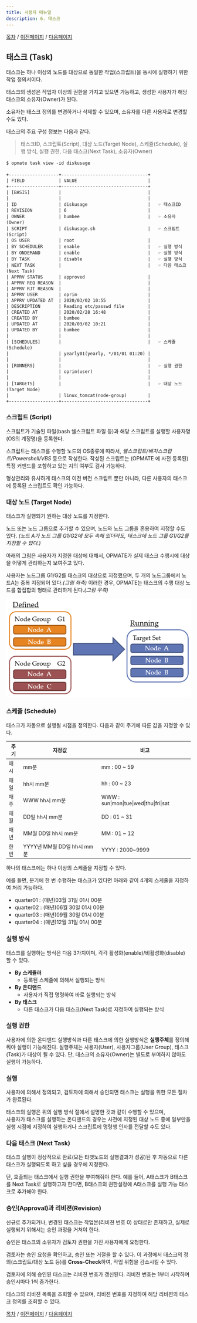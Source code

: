 ```yaml
---
title: 사용자 매뉴얼
description: 6. 태스크
---
```


[목차](UserManual.md) / [이전페이지](UserManual5.md) / [다음페이지](UserManual7.md)

## 태스크 (Task)

태스크는 하나 이상의 노드를 대상으로 동일한 작업(스크립트)을 동시에 실행하기 위한 작업 정의서이다.

태스크의 생성은 작업자 이상의 권한을 가지고 있으면 가능하고, 생성한 사용자가 해당 태스크의 소유자(Owner)가 된다.

소유자는 태스크 정의를 변경하거나 삭제할 수 있으며, 소유자를 다른 사용자로 변경할 수도 있다.

태스크의 주요 구성 정보는 다음과 같다.
> 태스크ID, 스크립트(Script), 대상 노드(Target Node), 스케쥴(Schedule), 실행 방식, 실행 권한, 다음 태스크(Next Task), 소유자(Owner)

```
$ opmate task view -id diskusage

+-------------------+---------------------------------+
| FIELD             | VALUE                           |
+-------------------+---------------------------------+
| [BASIS]           |                                 |
|                   |                                 |
| ID                | diskusage                       |   ☞ 태스크ID
| REVISION          | 6                               |
| OWNER             | bumbee                          |   ☞ 소유자(Owner)
| SCRIPT            | diskusage.sh                    |   ☞ 스크립트(Script)
| OS USER           | root                            |
| BY SCHEDULER      | enable                          |   ☞ 실행 방식
| BY ONDEMAND       | enable                          |   ☞ 실행 방식
| BY TASK           | disable                         |   ☞ 실행 방식
| NEXT TASK         |                                 |   ☞ 다음 태스크(Next Task)
| APPRV STATUS      | approved                        |
| APPRV REQ REASON  |                                 |
| APPRV RJT REASON  |                                 |
| APPRV USER        | oprim                           |
| APPRV UPDATED AT  | 2020/03/02 10:55                |
| DESCRIPTION       | Reading etc/passwd file         |
| CREATED AT        | 2020/02/28 16:48                |
| CREATED BY        | bumbee                          |
| UPDATED AT        | 2020/03/02 10:21                |
| UPDATED BY        | bumbee                          |
|                   |                                 |
| [SCHEDULES]       |                                 |   ☞ 스케쥴(Schedule)
|                   | yearly01(yearly, */01/01 01:20) |
|                   |                                 |
| [RUNNERS]         |                                 |   ☞ 실행 권한
|                   | oprim(user)                     |
|                   |                                 |
| [TARGETS]         |                                 |   ☞ 대상 노드(Target Node)
|                   | linux_tomcat(node-group)        |
+-------------------+---------------------------------+
```

### 스크립트 (Script)

스크립트가 기술된 파일(bash 쉘스크립트 파일 등)과 해당 스크립트를 실행할 사용자명(OS의 계정명)을 등록한다.

스크립트는 태스크를 수행할 노드의 OS종류에 따라서, *쉘스크립트/배치스크립트/Powershell/VBS* 등으로 작성한다.
작성된 스크립트는 (OPMATE 에 사전 등록된) 특정 커맨드를 포함하고 있는 지의 여부도 검사 가능하다.

형상관리와 유사하게 태스크의 이전 버전 스크립트 뿐만 아니라, 다른 사용자의 태스크에 등록된 스크립트도 확인 가능하다.

### 대상 노드 (Target Node)

태스크가 실행되기 원하는 대상 노드를 지정한다.

노드 또는 노드 그룹으로 추가할 수 있으며, 노드와 노드 그룹을 혼용하여 지정할 수도 있다. 
*(노드 A가 노드 그룹 G1/G2에 모두 속해 있더라도, 태스크에 노드 그룹 G1/G2를 지정할 수 있다.)* 

아래의 그림은 사용자가 지정한 대상에 대해서, OPMATE가 실제 태스크 수행시에 대상을 어떻게 관리하는지 보여주고 있다.

사용자는 노드그룹 G1/G2를 태스크의 대상으로 지정했으며, 두 개의 노드그룹에서 노드A는 중복 지정되어 있다.*(그림 좌측)*
이러한 경우, OPMATE는 태스크의 수행 대상 노드를 합집합의 형태로 관리하게 된다.*(그림 우측)*

![Target_Node](../../img/target.png)

### 스케쥴 (Schedule)

태스크가 자동으로 실행될 시점을 정의한다. 
다음과 같이 주기에 따른 값을 지정할 수 있다.

| 주기 | 지정값                                | 비고                          |
| --- | ---------------------- | ----------------- |
| 매시 | mm분                                  | mm : 00 ~ 59      |
| 매일 | hh시 mm분                           | hh : 00 ~ 23      |
| 매주 | WWW hh시 mm분                    | WWW : sun\|mon\|tue\|wed\|thu\|fri\|sat |
| 매월 | DD일 hh시 mm분                    | DD : 01 ~ 31      |
| 매년 | MM월 DD일 hh시 mm분             | MM : 01 ~ 12      |
| 한번 | YYYY년 MM월 DD일 hh시 mm분  | YYYY : 2000~9999  |

하나의 태스크에는 하나 이상의 스케줄을 지정할 수 있다. 

예를 들면, 분기에 한 번 수행하는 태스크가 있다면 아래와 같이 4개의 스케줄을 지정하여 처리 가능하다.

- quarter01 : (매년)03월 31일 01시 00분
- quarter02 : (매년)06월 30일 01시 00분
- quarter03 : (매년)09월 30일 01시 00분
- quarter04 : (매년)12월 31일 01시 00분

### 실행 방식

태스크를 실행하는 방식은 다음 3가지이며, 각각 활성화(enable)/비활성화(disable) 할 수 있다.

- **By 스케쥴러**
  - 등록된 스케쥴에 의해서 실행되는 방식
- **By 온디맨드**
  - 사용자가 직접 명령하여 바로 실행되는 방식
- **By 태스크**
  - 다른 태스크가 다음 태스크(Next Task)로 지정하여 실행되는 방식

### 실행 권한

사용자에 의한 온디맨드 실행방식과 다른 태스크에 의한 실행방식은 **실행주체**를 정의해줘야 실행이 가능해진다.
실행주체는 사용자(User), 사용자그룹(User Group), 태스크(Task)가 대상이 될 수 있다.
단, 태스크의 소유자(Owner)는 별도로 부여하지 않아도 실행이 가능하다.

### 실행

사용자에 의해서 정의되고, 검토자에 의해서 승인되면 태스크는 실행을 위한 모든 절차가 완료된다. 

태스크의 실행은 위의 실행 방식 절에서 설명한 것과 같이 수행할 수 있으며,<br> 
사용자가 태스크를 실행하는 온디맨드의 경우는 사전에 지정된 대상 노드 중에 일부만을 실행 시점에 지정하여 실행하거나 스크립트에 명령행 인자를 전달할 수도 있다.

### 다음 태스크 (Next Task)

태스크 실행이 정상적으로 완료(모든 타겟노드의 실행결과가 성공)된 후 자동으로 다른 태스크가 실행되도록 하고 싶을 경우에 지정한다.

단, 호출되는 태스크에서 실행 권한을 부여해줘야 한다.
예를 들어, A태스크가 B태스크를 Next Task로 실행하고자 한다면, B태스크의 권한설정에 A태스크를 실행 가능 태스크로 추가해야 한다.

### 승인(Approval)과 리비젼(Revision)

신규로 추가되거나, 변경된 태스크는 작업본(리비젼 번호 0) 상태로만 존재하고, 실제로 실행되기 위해서는 승인 과정을 거쳐야 한다.

승인은 태스크의 소유자가 검토자 권한을 가진 사용자에게 요청한다.

검토자는 승인 요청을 확인하고, 승인 또는 거절을 할 수 있다.
이 과정에서 태스크의 정의(스크립트/대상 노드 등)를 **Cross-Check**하여, 작업 위험을 감소시킬 수 있다.

검토자에 의해 승인된 태스크는 리비젼 번호가 갱신된다. 리비젼 번호는 1부터 시작하며 승인시마다 1씩 증가한다.

태스크의 리비젼 목록을 조회할 수 있으며, 리비젼 번호를 지정하여 해당 리비젼의 태스크 정의를 조회할 수 있다.

[목차](UserManual.md) / [이전페이지](UserManual5.md) / [다음페이지](UserManual7.md)